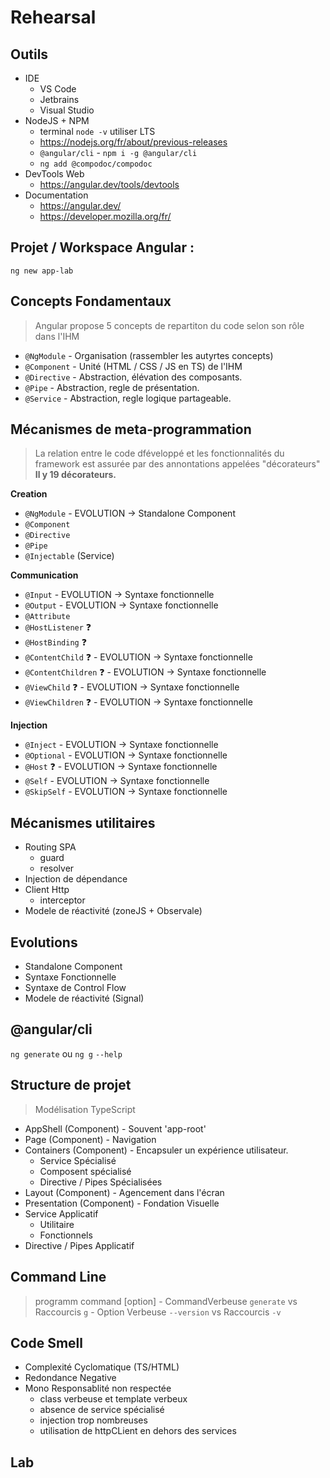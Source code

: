 

# Rehearsal

## Outils

* IDE
    * VS Code
    * Jetbrains
    * Visual Studio
* NodeJS + NPM
    * terminal `node -v` utiliser LTS
    * https://nodejs.org/fr/about/previous-releases
    * `@angular/cli` - `npm i -g @angular/cli`
    * `ng add @compodoc/compodoc`
* DevTools Web
    * https://angular.dev/tools/devtools
* Documentation
    * https://angular.dev/
    * https://developer.mozilla.org/fr/

## Projet / Workspace Angular :

`ng new app-lab`

## Concepts Fondamentaux 

> Angular propose 5 concepts de repartiton du code selon son rôle dans l'IHM

* `@NgModule`  - Organisation (rassembler les autyrtes concepts)
* `@Component` - Unité (HTML / CSS / JS en TS) de l'IHM
* `@Directive` - Abstraction, élévation des composants.
* `@Pipe`      - Abstraction, regle de présentation.
* `@Service`   - Abstraction, regle logique partageable.

## Mécanismes de meta-programmation

> La relation entre le code dféveloppé et les fonctionnalités du framework est assurée par des annontations appelées "décorateurs"
> **Il y 19 décorateurs.**

**Creation**
* `@NgModule`               - EVOLUTION -> Standalone Component
* `@Component` 
* `@Directive` 
* `@Pipe`      
* `@Injectable` (Service)   

**Communication**
* `@Input`                  - EVOLUTION -> Syntaxe fonctionnelle
* `@Output`                 - EVOLUTION -> Syntaxe fonctionnelle
* `@Attribute` 
* `@HostListener`       ❓ 
* `@HostBinding`        ❓
* `@ContentChild`       ❓  - EVOLUTION -> Syntaxe fonctionnelle
* `@ContentChildren`    ❓  - EVOLUTION -> Syntaxe fonctionnelle
* `@ViewChild`          ❓  - EVOLUTION -> Syntaxe fonctionnelle
* `@ViewChildren`       ❓  - EVOLUTION -> Syntaxe fonctionnelle

**Injection**
* `@Inject`                 - EVOLUTION -> Syntaxe fonctionnelle
* `@Optional`               - EVOLUTION -> Syntaxe fonctionnelle
* `@Host`               ❓   - EVOLUTION -> Syntaxe fonctionnelle
* `@Self`                   - EVOLUTION -> Syntaxe fonctionnelle
* `@SkipSelf`               - EVOLUTION -> Syntaxe fonctionnelle

## Mécanismes utilitaires

* Routing SPA
    * guard
    * resolver
* Injection de dépendance
* Client Http
    * interceptor
* Modele de réactivité (zoneJS + Observale)

## Evolutions

* Standalone Component
* Syntaxe Fonctionnelle
* Syntaxe de Control Flow
* Modele de réactivité (Signal)


## @angular/cli

`ng generate` ou `ng g` `--help`

## Structure de projet

> Modélisation TypeScript

* AppShell (Component)      - Souvent 'app-root'
* Page (Component)          - Navigation
* Containers (Component)    - Encapsuler un expérience utilisateur.
    * Service Spécialisé
    * Composent spécialisé
    * Directive / Pipes Spécialisées
* Layout (Component)        - Agencement dans l'écran
* Presentation  (Component) - Fondation Visuelle
* Service Applicatif
    * Utilitaire
    * Fonctionnels
* Directive / Pipes Applicatif

## Command Line

> programm command [option]
    - CommandVerbeuse `generate` vs Raccourcis `g`
    - Option Verbeuse `--version` vs Raccourcis `-v`

## Code Smell

* Complexité Cyclomatique (TS/HTML)
* Redondance Negative
* Mono Responsablité non respectée
    * class verbeuse et template verbeux
    * absence de service spécialisé
    * injection trop nombreuses
    * utilisation de httpCLient en dehors des services

## Lab
